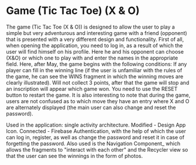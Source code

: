 # Game (Tic Tac Toe) (X & O)
The game (Tic Tac Toe (X & O)) is designed to allow the user to play a simple but very adventurous and interesting game with a friend (opponent) that is presented with a very different design and functionality. First of all, when opening the application, you need to log in, as a result of which the user will find himself on his profile. Here he and his opponent can choose (X&O) or which one to play with and enter the names in the appropriate field. Here, after May, the game begins with the following conditions: If any player can fill in the winning line (if the user is unfamiliar with the rules of the game, he can see the WINS fragment in which the winning moves are clearly illustrated). Will not collect 3 points, after that the game will stop and an inscription will appear which game won. You need to use the RESET button to restart the game. It is also interesting to note that during the game, users are not confused as to which move they have an entry where X and O are alternately displayed (the main user can also change and reset the password).

Used in the application: single activity architecture. Modified - Design App Icon. Connected - Firebase Authentication, with the help of which the user can log in, register, as well as change the password and reset it in case of forgetting the password. Also used is the Navigation Component_ which allows the fragments to "interact with each other" and the Recycler view so that the user can see the winnings in the form of photos.
